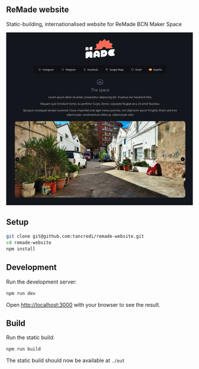 ## ReMade website

Static-building, internationalised website for ReMade BCN Maker Space

![Screenshot](./resources/screenshot@2x.jpg)

## Setup

```bash
git clone git@github.com:tancredi/remade-website.git
cd remade-website
npm install
```

## Development

Run the development server:

```bash
npm run dev
```

Open [http://localhost:3000](http://localhost:3000) with your browser to see the result.

## Build

Run the static build:

```bash
npm run build
```

The static build should now be available at `./out`
